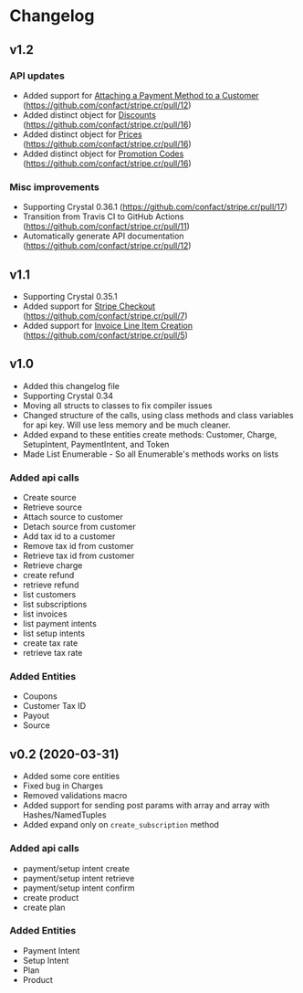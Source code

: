 # Changelog

## v1.2

### API updates

- Added support for [Attaching a Payment Method to a Customer](https://stripe.com/docs/api/payment_methods/attach) (https://github.com/confact/stripe.cr/pull/12)
- Added distinct object for [Discounts](https://stripe.com/docs/api/discounts) (https://github.com/confact/stripe.cr/pull/16)
- Added distinct object for [Prices](https://stripe.com/docs/api/prices) (https://github.com/confact/stripe.cr/pull/16)
- Added distinct object for [Promotion Codes](https://stripe.com/docs/api/promotion_codes) (https://github.com/confact/stripe.cr/pull/16)

### Misc improvements

- Supporting Crystal 0.36.1 (https://github.com/confact/stripe.cr/pull/17)
- Transition from Travis CI to GitHub Actions (https://github.com/confact/stripe.cr/pull/11)
- Automatically generate API documentation (https://github.com/confact/stripe.cr/pull/12)

## v1.1

- Supporting Crystal 0.35.1
- Added support for [Stripe Checkout](https://stripe.com/payments/checkout) (https://github.com/confact/stripe.cr/pull/7)
- Added support for [Invoice Line Item Creation](https://stripe.com/docs/api/invoiceitems/create) (https://github.com/confact/stripe.cr/pull/5)

## v1.0

- Added this changelog file
- Supporting Crystal 0.34
- Moving all structs to classes to fix compiler issues
- Changed structure of the calls, using class methods and class variables for api key. Will use less memory and be much cleaner.
- Added expand to these entities create methods: Customer, Charge, SetupIntent, PaymentIntent, and Token
- Made List Enumerable - So all Enumerable's methods works on lists

### Added api calls

- Create source
- Retrieve source
- Attach source to customer
- Detach source from customer
- Add tax id to a customer
- Remove tax id from customer
- Retrieve tax id from customer
- Retrieve charge
- create refund
- retrieve refund
- list customers
- list subscriptions
- list invoices
- list payment intents
- list setup intents
- create tax rate
- retrieve tax rate

### Added Entities

- Coupons
- Customer Tax ID
- Payout
- Source

## v0.2 (2020-03-31)

- Added some core entities
- Fixed bug in Charges
- Removed validations macro
- Added support for sending post params with array and array with Hashes/NamedTuples
- Added expand only on `create_subscription` method

### Added api calls

- payment/setup intent create
- payment/setup intent retrieve
- payment/setup intent confirm
- create product
- create plan

### Added Entities

- Payment Intent
- Setup Intent
- Plan
- Product

